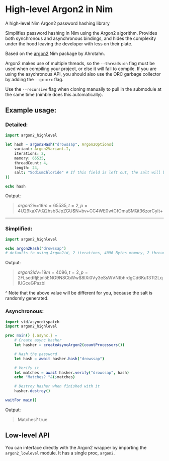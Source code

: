 # High-level Argon2 in Nim
A high-level Nim Argon2 password hashing library

Simplifies password hashing in Nim using the Argon2 algorithm.
Provides both synchronous and asynchronous bindings, and hides the complexity under the hood leaving the developer with less on their plate.

Based on the [argon2](https://github.com/Ahrotahn/argon2) Nim package by Ahrotahn.

Argon2 makes use of multiple threads, so the `--threads:on` flag must be used when compiling your project, or else it will fail to compile.
If you are using the asychronous API, you should also use the ORC garbage collector by adding the `--gc:orc` flag.

Use the `--recursive` flag when cloning manually to pull in the submodule at the same time (nimble does this automatically).  

Example usage:
---
### Detailed:
```nim
import argon2_highlevel

let hash = argon2Hash("drowssap", Argon2Options(
    variant: Argon2Variant.I,
    iterations: 2,
    memory: 65535,
    threadCount: 4,
    length: 24,
    salt: "SodiumChloride" # If this field is left out, the salt will be randomly generated
))

echo hash
```
Output:
> $argon2i$v=19$m=65535,t=2,p=4$U29kaXVtQ2hsb3JpZGU$N+bv+CC4WE0wtCfOmaSMQt36zorCyIt+

---
### Simplified:
```nim
import argon2_highlevel

echo argon2Hash("drowssap")
# defaults to using Argon2id, 2 iterations, 4096 Bytes memory, 2 threads, 32byte hash length, 16 byte salt
```
Output:
> $argon2id$v=19$m=4096,t=2,p=2$FLsedRjEjnl5ENG9N8CbWw$8IXi0Vy3eSsWVNtbhrdgCd6Ku13Tt2LqIUGceGPazbI

^ Note that the above value will be different for you, because the salt is randomly generated.

### Asynchronous:

```nim
import std/asyncdispatch
import argon2_highlevel

proc main() {.async.} =
    # Create async hasher
    let hasher = createAsyncArgon2(countProcessors())

    # Hash the password
    let hash = await hasher.hash("drowssap")

    # Verify it
    let matches = await hasher.verify("drowssap", hash)
    echo "Matches? "&($matches)

    # Destroy hasher when finished with it
    hasher.destroy()

waitFor main()
```
Output:
> Matches? true

## Low-level API

You can interface directly with the Argon2 wrapper by importing the `argon2_lowlevel` module. It has a single proc, `argon2`.